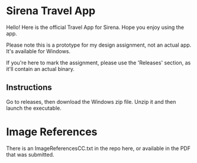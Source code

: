# Sirena Travel App
Hello! Here is the official Travel App for Sirena. Hope you enjoy using the app.

Please note this is a prototype for my design assignment, not an actual app.
It's available for Windows.

If you're here to mark the assignment, please use the 'Releases' section, as it'll contain an actual binary.

## Instructions

Go to releases, then download the Windows zip file. Unzip it and then launch the executable.

# Image References

There is an ImageReferencesCC.txt in the repo here, or available in the PDF that was submitted.

